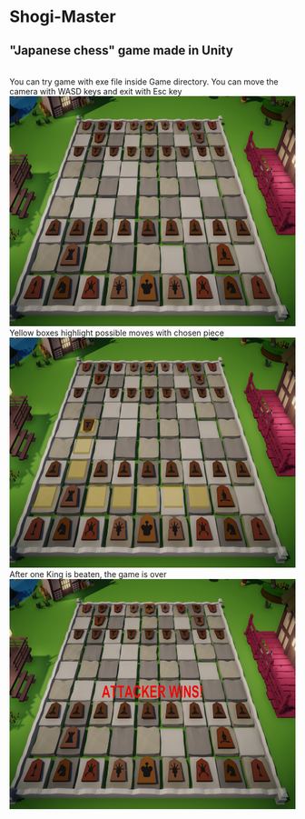 # Shogi-Master
## "Japanese chess" game made in Unity
<br>
You can try game with exe file inside Game directory. 
You can move the camera with WASD keys and exit with Esc key
<img src="Images/Start.PNG" width=720 height=405>
<br>
Yellow boxes highlight possible moves with chosen piece
<img src="Images/Moves.PNG" width=720 height=405>
<br>
After one King is beaten, the game is over
<img src="Images/Game_over.PNG" width=720 height=405>
